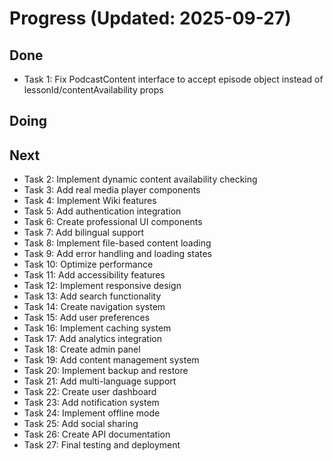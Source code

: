# Progress (Updated: 2025-09-27)

## Done

- Task 1: Fix PodcastContent interface to accept episode object instead of lessonId/contentAvailability props

## Doing



## Next

- Task 2: Implement dynamic content availability checking
- Task 3: Add real media player components
- Task 4: Implement Wiki features
- Task 5: Add authentication integration
- Task 6: Create professional UI components
- Task 7: Add bilingual support
- Task 8: Implement file-based content loading
- Task 9: Add error handling and loading states
- Task 10: Optimize performance
- Task 11: Add accessibility features
- Task 12: Implement responsive design
- Task 13: Add search functionality
- Task 14: Create navigation system
- Task 15: Add user preferences
- Task 16: Implement caching system
- Task 17: Add analytics integration
- Task 18: Create admin panel
- Task 19: Add content management system
- Task 20: Implement backup and restore
- Task 21: Add multi-language support
- Task 22: Create user dashboard
- Task 23: Add notification system
- Task 24: Implement offline mode
- Task 25: Add social sharing
- Task 26: Create API documentation
- Task 27: Final testing and deployment
